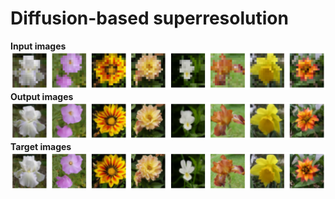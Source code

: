 # Diffusion-based superresolution 
 

**Input images**
![img](results/999_inp.png)
**Output images**
![img](results/999_out.png)
**Target images**
![img](results/999_tar.png)